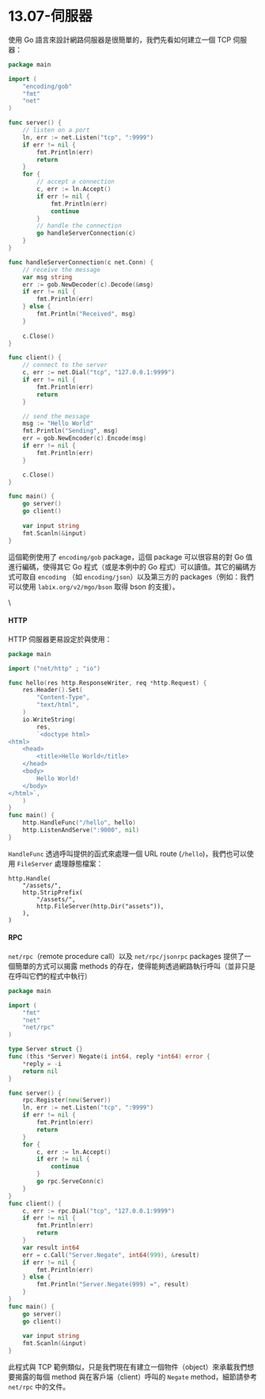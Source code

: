 # 13.07-伺服器

使用 Go 語言來設計網路伺服器是很簡單的，我們先看如何建立一個 TCP 伺服器：

```go
package main

import (
    "encoding/gob"
    "fmt"
    "net"
)

func server() {
    // listen on a port
    ln, err := net.Listen("tcp", ":9999")
    if err != nil {
        fmt.Println(err)
        return
    }
    for {
        // accept a connection
        c, err := ln.Accept()
        if err != nil {
            fmt.Println(err)
            continue
        }
        // handle the connection
        go handleServerConnection(c)
    }
}

func handleServerConnection(c net.Conn) {
    // receive the message
    var msg string
    err := gob.NewDecoder(c).Decode(&msg)
    if err != nil {
        fmt.Println(err)
    } else {
        fmt.Println("Received", msg)
    }
    
    c.Close()
}

func client() {
    // connect to the server
    c, err := net.Dial("tcp", "127.0.0.1:9999")
    if err != nil {
        fmt.Println(err)
        return
    }

    // send the message
    msg := "Hello World"
    fmt.Println("Sending", msg)
    err = gob.NewEncoder(c).Encode(msg)
    if err != nil {
        fmt.Println(err)
    }

    c.Close()
}

func main() {
    go server()
    go client()
    
    var input string
    fmt.Scanln(&input)
}
```

這個範例使用了  `encoding/gob` package，這個 package 可以很容易的對 Go 值進行編碼，使得其它 Go 程式（或是本例中的 Go 程式）可以讀值。其它的編碼方式可取自 `encoding` （如 `encoding/json`）以及第三方的 packages（例如：我們可以使用  `labix.org/v2/mgo/bson` 取得 bson 的支援）。

\


#### HTTP <a href="#toc-http" id="toc-http"></a>

HTTP 伺服器更易設定於與使用：

```go
package main

import ("net/http" ; "io")

func hello(res http.ResponseWriter, req *http.Request) {
    res.Header().Set(
        "Content-Type", 
        "text/html",
    )
    io.WriteString(
        res, 
        `<doctype html>
<html>
    <head>
        <title>Hello World</title>
    </head>
    <body>
        Hello World!
    </body>
</html>`,
    )
}
func main() {
    http.HandleFunc("/hello", hello)
    http.ListenAndServe(":9000", nil)
}
```

`HandleFunc` 透過呼叫提供的函式來處理一個 URL route (`/hello`)，我們也可以使用 `FileServer` 處理靜態檔案：

```
http.Handle(
    "/assets/", 
    http.StripPrefix(
        "/assets/", 
        http.FileServer(http.Dir("assets")),
    ),
)
```

#### RPC <a href="#toc-rpc" id="toc-rpc"></a>

`net/rpc`（remote procedure call）以及 `net/rpc/jsonrpc` packages 提供了一個簡單的方式可以揭露 methods 的存在，使得能夠透過網路執行呼叫（並非只是在呼叫它們的程式中執行）

```go
package main

import (
    "fmt"
    "net"
    "net/rpc"
)

type Server struct {}
func (this *Server) Negate(i int64, reply *int64) error {
    *reply = -i
    return nil
}

func server() {
    rpc.Register(new(Server))
    ln, err := net.Listen("tcp", ":9999")
    if err != nil {
        fmt.Println(err)
        return
    }
    for {
        c, err := ln.Accept()
        if err != nil {
            continue
        }
        go rpc.ServeConn(c)
    }
}
func client() {
    c, err := rpc.Dial("tcp", "127.0.0.1:9999")
    if err != nil {
        fmt.Println(err)
        return
    }
    var result int64
    err = c.Call("Server.Negate", int64(999), &result)
    if err != nil {
        fmt.Println(err)
    } else {
        fmt.Println("Server.Negate(999) =", result)
    }
}
func main() {
    go server()
    go client()
    
    var input string
    fmt.Scanln(&input)
}
```

此程式與 TCP 範例類似，只是我們現在有建立一個物件（object）來承載我們想要揭露的每個 method 與在客戶端（client）呼叫的  `Negate` method，細節請參考 `net/rpc` 中的文件。
